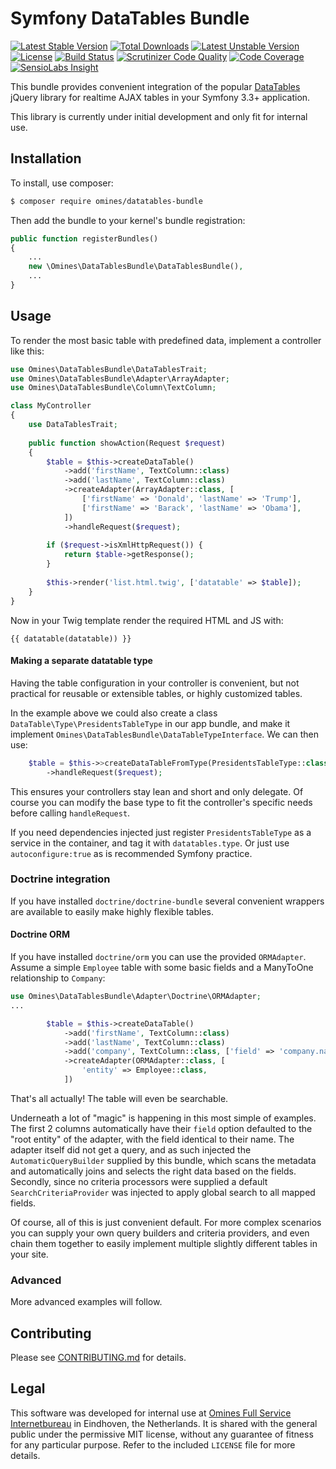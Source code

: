 # Symfony DataTables Bundle
[![Latest Stable Version](https://poser.pugx.org/omines/datatables-bundle/version)](https://packagist.org/packages/omines/datatables-bundle)
[![Total Downloads](https://poser.pugx.org/omines/datatables-bundle/downloads)](https://packagist.org/packages/omines/datatables-bundle)
[![Latest Unstable Version](https://poser.pugx.org/omines/datatables-bundle/v/unstable)](//packagist.org/packages/omines/datatables-bundle)
[![License](https://poser.pugx.org/omines/datatables-bundle/license)](https://packagist.org/packages/omines/datatables-bundle)
[![Build Status](https://travis-ci.org/omines/datatables-bundle.svg?branch=master)](https://travis-ci.org/omines/datatables-bundle)
[![Scrutinizer Code Quality](https://scrutinizer-ci.com/g/omines/datatables-bundle/badges/quality-score.png?b=master)](https://scrutinizer-ci.com/g/omines/datatables-bundle/?branch=master)
[![Code Coverage](https://scrutinizer-ci.com/g/omines/datatables-bundle/badges/coverage.png?b=master)](https://scrutinizer-ci.com/g/omines/datatables-bundle/?branch=master)
[![SensioLabs Insight](https://img.shields.io/sensiolabs/i/05d79ba2-cba4-4201-a17a-2868c51f9c6c.svg)](https://insight.sensiolabs.com/projects/05d79ba2-cba4-4201-a17a-2868c51f9c6c)

This bundle provides convenient integration of the popular [DataTables](https://datatables.net/) jQuery library
for realtime AJAX tables in your Symfony 3.3+ application.

This library is currently under initial development and only fit for internal use.

## Installation

To install, use composer:

```bash
$ composer require omines/datatables-bundle
```
Then add the bundle to your kernel's bundle registration:
```php
public function registerBundles()
{
    ...
    new \Omines\DataTablesBundle\DataTablesBundle(),
    ...
}
```

## Usage

To render the most basic table with predefined data, implement a controller like this:
```php
use Omines\DataTablesBundle\DataTablesTrait;
use Omines\DataTablesBundle\Adapter\ArrayAdapter;
use Omines\DataTablesBundle\Column\TextColumn;

class MyController
{
    use DataTablesTrait;
    
    public function showAction(Request $request)
    {
        $table = $this->createDataTable()
            ->add('firstName', TextColumn::class)
            ->add('lastName', TextColumn::class)
            ->createAdapter(ArrayAdapter::class, [
                ['firstName' => 'Donald', 'lastName' => 'Trump'],
                ['firstName' => 'Barack', 'lastName' => 'Obama'],
            ])
            ->handleRequest($request);
        
        if ($request->isXmlHttpRequest()) {
            return $table->getResponse();
        }
        
        $this->render('list.html.twig', ['datatable' => $table]);
    }
}

```
Now in your Twig template render the required HTML and JS with:
```twig
{{ datatable(datatable)) }}
```

#### Making a separate datatable type

Having the table configuration in your controller is convenient, but not practical for reusable or
extensible tables, or highly customized tables.

In the example above we could also create a class `DataTable\Type\PresidentsTableType` in our app bundle,
and make it implement `Omines\DataTablesBundle\DataTableTypeInterface`. We can then use:

```php
    $table = $this->>createDataTableFromType(PresidentsTableType::class)
        ->handleRequest($request);
```
This ensures your controllers stay lean and short and only delegate. Of course you can modify the base type
to fit the controller's specific needs before calling `handleRequest`.

If you need dependencies injected just register `PresidentsTableType` as a service in the container, and
tag it with `datatables.type`. Or just use `autoconfigure:true` as is recommended Symfony practice.

### Doctrine integration

If you have installed `doctrine/doctrine-bundle` several convenient wrappers are available to easily make
highly flexible tables.

#### Doctrine ORM

If you have installed `doctrine/orm` you can use the provided `ORMAdapter`. Assume a simple `Employee` table
with some basic fields and a ManyToOne relationship to `Company`:
```php
use Omines\DataTablesBundle\Adapter\Doctrine\ORMAdapter;
...

        $table = $this->createDataTable()
            ->add('firstName', TextColumn::class)
            ->add('lastName', TextColumn::class)
            ->add('company', TextColumn::class, ['field' => 'company.name'])
            ->createAdapter(ORMAdapter::class, [
                'entity' => Employee::class,
            ])
```
That's all actually! The table will even be searchable.
 
Underneath a lot of "magic" is happening in this most simple of examples. The first 2 columns automatically
have their `field` option defaulted to the "root entity" of the adapter, with the field identical to their
name. The adapter itself did not get a query, and as such injected the `AutomaticQueryBuilder` supplied by
this bundle, which scans the metadata and automatically joins and selects the right data based on the fields.
Secondly, since no criteria processors were supplied a default `SearchCriteriaProvider` was injected to
apply global search to all mapped fields.

Of course, all of this is just convenient default. For more complex scenarios you can supply your own query
builders and criteria providers, and even chain them together to easily implement multiple slightly different
tables in your site.

### Advanced
More advanced examples will follow.

## Contributing

Please see [CONTRIBUTING.md](https://github.com/omines/datatables-bundle/blob/master/CONTRIBUTING.md) for details.

## Legal

This software was developed for internal use at [Omines Full Service Internetbureau](https://www.omines.nl/)
in Eindhoven, the Netherlands. It is shared with the general public under the permissive MIT license, without
any guarantee of fitness for any particular purpose. Refer to the included `LICENSE` file for more details.
